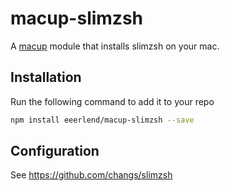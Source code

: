 # macup-slimzsh

A [macup](https://github.com/eeerlend/macup-builder) module that installs slimzsh on your mac.

## Installation
Run the following command to add it to your repo

```bash
npm install eeerlend/macup-slimzsh --save
```

## Configuration
See https://github.com/changs/slimzsh
